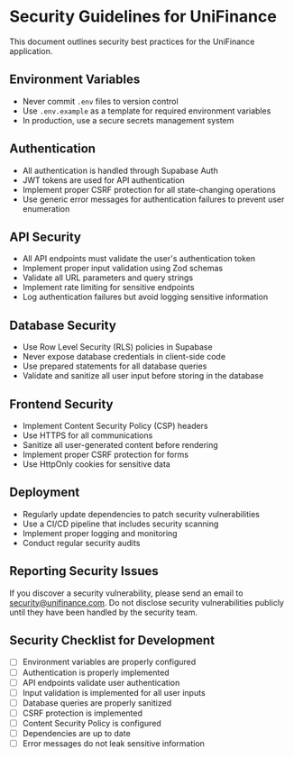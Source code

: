 # Security Guidelines for UniFinance

This document outlines security best practices for the UniFinance application.

## Environment Variables

- Never commit `.env` files to version control
- Use `.env.example` as a template for required environment variables
- In production, use a secure secrets management system

## Authentication

- All authentication is handled through Supabase Auth
- JWT tokens are used for API authentication
- Implement proper CSRF protection for all state-changing operations
- Use generic error messages for authentication failures to prevent user enumeration

## API Security

- All API endpoints must validate the user's authentication token
- Implement proper input validation using Zod schemas
- Validate all URL parameters and query strings
- Implement rate limiting for sensitive endpoints
- Log authentication failures but avoid logging sensitive information

## Database Security

- Use Row Level Security (RLS) policies in Supabase
- Never expose database credentials in client-side code
- Use prepared statements for all database queries
- Validate and sanitize all user input before storing in the database

## Frontend Security

- Implement Content Security Policy (CSP) headers
- Use HTTPS for all communications
- Sanitize all user-generated content before rendering
- Implement proper CSRF protection for forms
- Use HttpOnly cookies for sensitive data

## Deployment

- Regularly update dependencies to patch security vulnerabilities
- Use a CI/CD pipeline that includes security scanning
- Implement proper logging and monitoring
- Conduct regular security audits

## Reporting Security Issues

If you discover a security vulnerability, please send an email to security@unifinance.com. Do not disclose security vulnerabilities publicly until they have been handled by the security team.

## Security Checklist for Development

- [ ] Environment variables are properly configured
- [ ] Authentication is properly implemented
- [ ] API endpoints validate user authentication
- [ ] Input validation is implemented for all user inputs
- [ ] Database queries are properly sanitized
- [ ] CSRF protection is implemented
- [ ] Content Security Policy is configured
- [ ] Dependencies are up to date
- [ ] Error messages do not leak sensitive information
